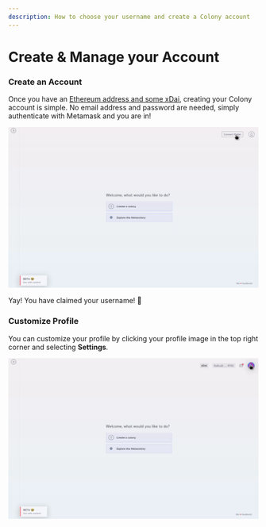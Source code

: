 ```yaml
---
description: How to choose your username and create a Colony account
---
```


# Create & Manage your Account

### Create an Account

Once you have an [Ethereum address and some xDai](https://colony.gitbook.io/colony/get-started/get-an-ethereum-wallet), creating your Colony account is simple. No email address and password are needed, simply authenticate with Metamask and you are in!

![Simply hit the connect button, choose your username, and confirm the transaction.](<../assets/Screen record from 2021-03-03 15.32.28.gif>)

Yay! You have claimed your username! 🎉

### Customize Profile

You can customize your profile by clicking your profile image in the top right corner and selecting **Settings**.

![](<../assets/Screen record from 2021-03-03 15.35.33.gif>)


